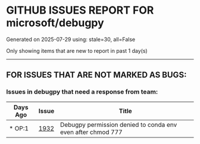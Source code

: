 
# GITHUB ISSUES REPORT FOR microsoft/debugpy


Generated on 2025-07-29 using: stale=30, all=False


Only showing items that are new to report in past 1 day(s)


---

## FOR ISSUES THAT ARE NOT MARKED AS BUGS:


### Issues in debugpy that need a response from team:

| Days Ago | Issue | Title |
| --- | --- | --- |
 | \* OP:1  |[1932](https://github.com/microsoft/debugpy/issues/1932 "Debugpy permission denied to conda env even after chmod 777")  |Debugpy permission denied to conda env even after chmod 777 |




















